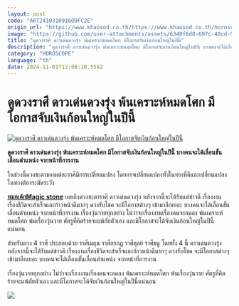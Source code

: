 ```yaml
---
layout: post
code: "ART2410310916O9FC2E"
origin_url: "https://www.khaosod.co.th/https://www.khaosod.co.th/horoscope/news_9469828"
image: "https://github.com/user-attachments/assets/6340f6d8-697c-40cd-95ba-255f75dd8cbd"
title: "ดูดวงราศี ดาวเด่นดวงรุ่ง พ้นเคราะห์หมดโศก มีโอกาสจับเงินก้อนใหญ่ในปีนี้"
description: "ดูดวงราศี ดาวเด่นดวงรุ่ง พ้นเคราะห์หมดโศก มีโอกาสจับเงินก้อนใหญ่ในปีนี้ บางคนจะได้เลื่อนขั้นเลื่อนตำแหน่ง จากหน้าที่การงาน"
category: "HOROSCOPE"
language: "th"
date: 2024-11-01T12:08:10.558Z
---
```


# ดูดวงราศี ดาวเด่นดวงรุ่ง พ้นเคราะห์หมดโศก มีโอกาสจับเงินก้อนใหญ่ในปีนี้

[![ดูดวงราศี ดาวเด่นดวงรุ่ง พ้นเคราะห์หมดโศก มีโอกาสจับเงินก้อนใหญ่ในปีนี้](https://www.khaosod.co.th/wpapp/uploads/2024/10/Horoscope454-1.jpg "ดูดวงราศี ดาวเด่นดวงรุ่ง พ้นเคราะห์หมดโศก มีโอกาสจับเงินก้อนใหญ่ในปีนี้")](https://www.khaosod.co.th/wpapp/uploads/2024/10/Horoscope454-1.jpg)

**ดูดวงราศี ดาวเด่นดวงรุ่ง พ้นเคราะห์หมดโศก มีโอกาสจับเงินก้อนใหญ่ในปีนี้ บางคนจะได้เลื่อนขั้นเลื่อนตำแหน่ง จากหน้าที่การงาน**

ในช่วงนี้ดวงชะตาของแต่ละราศีมีการเปลี่ยนแปลง โดยอาจเปลี่ยนแปลงทั้งในทางที่ดีและเปลี่ยนแปลงในทางต้องระมัดระวัง

[**หมอเค้กMagic stone**](https://www.facebook.com/profile.php?id=100051797958603) เผยถึงดวงชะตาราศี ดาวเด่นดวงรุ่ง หลังจากนี้จะได้รับแต่ข่าวดี เรื่องงานเรื่องชีวิตจะสำเร็จและก้าวหน้าดีมากๆ ดวงรับโชค จะมีโอกาสต่างๆ เข้ามาอีกเยอะ บางคนจะได้เลื่อนขั้นเลื่อนตำแหน่ง จากหน้าที่การงาน เรื่องวุ่นวายทุกอย่าง ไม่ว่าจะเรื่องงานเรื่องคนจะลดลง พ้นเคราะห์หมดโศก พ้นเรื่องวุ่นวาย ศัตรูที่คิดร้ายจะแพ้ภัยตัวเอง และมีโอกาสจะได้จับเงินก้อนใหญ่ในปีนี้แน่นอน

สำหรับดวง 4 ราศี ประกอบด้วย ราศีเมถุน ราศีกรกฎ ราศีตุลย์ ราศีธนู โดยทั้ง 4 นี้ ดาวเด่นดวงรุ่ง หลังจากนี้จะได้รับแต่ข่าวดี เรื่องงานเรื่องชีวิตจะสำเร็จและก้าวหน้าดีมากๆ ดวงรับโชค จะมีโอกาสต่างๆ เข้ามาอีกเยอะ บางคนจะได้เลื่อนขั้นเลื่อนตำแหน่ง จากหน้าที่การงาน

เรื่องวุ่นวายทุกอย่าง ไม่ว่าจะเรื่องงานเรื่องคนจะลดลง พ้นเคราะห์หมดโศก พ้นเรื่องวุ่นวาย ศัตรูที่คิดร้ายจะแพ้ภัยตัวเอง และมีโอกาสจะได้จับเงินก้อนใหญ่ในปีนี้แน่นอน

[![](https://www.khaosod.co.th/wpapp/uploads/2024/10/Horoscope454-3.jpg)](https://www.khaosod.co.th/wpapp/uploads/2024/10/Horoscope454-3.jpg)